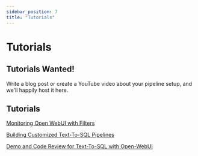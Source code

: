 ```yaml
---
sidebar_position: 7
title: "Tutorials"
---
```


# Tutorials

## Tutorials Wanted!
Write a blog post or create a YouTube video about your pipeline setup, and we'll happily host it here. 

## Tutorials 
[Monitoring Open WebUI with Filters](https://medium.com/@0xthresh/monitor-open-webui-with-datadog-llm-observability-620ef3a598c6)


[Building Customized Text-To-SQL Pipelines](https://www.youtube.com/watch?v=y7frgUWrcT4&t=14s)


[Demo and Code Review for Text-To-SQL with Open-WebUI](https://www.youtube.com/watch?v=iLVyEgxGbg4)
